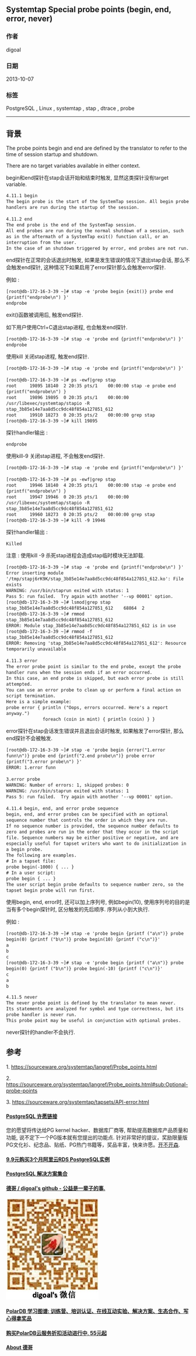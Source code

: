 ## Systemtap Special probe points (begin, end, error, never)    
                     
### 作者                 
digoal                   
               
### 日期                                  
2013-10-07               
                
### 标签               
PostgreSQL , Linux , systemtap , stap , dtrace , probe                
                                                 
----                         
                                                             
## 背景            
The probe points begin and end are defined by the translator to refer to the time of session startup and shutdown.   
  
There are no target variables available in either context.  
  
begin和end探针在stap会话开始和结束时触发, 显然这类探针没有target variable.  
  
```  
4.11.1 begin  
The begin probe is the start of the SystemTap session. All begin probe handlers are run during the startup of the session.  
  
4.11.2 end  
The end probe is the end of the SystemTap session.   
All end probes are run during the normal shutdown of a session, such as in the aftermath of a SystemTap exit() function call, or an interruption from the user.   
In the case of an shutdown triggered by error, end probes are not run.  
```  
  
end探针在正常的会话退出时触发, 如果是发生错误的情况下退出stap会话, 那么不会触发end探针, 这种情况下如果启用了error探针那么会触发error探针.   
  
例如 :   
  
```  
[root@db-172-16-3-39 ~]# stap -e 'probe begin {exit()} probe end {printf("endprobe\n") }'  
endprobe  
```  
  
exit()函数被调用后, 触发end探针.  
  
如下用户使用Ctrl+C退出stap进程, 也会触发end探针.  
  
```  
[root@db-172-16-3-39 ~]# stap -e 'probe end {printf("endprobe\n") }'  
endprobe  
```  
  
使用kill 关闭stap进程, 触发end探针.  
  
```  
[root@db-172-16-3-39 ~]# stap -e 'probe end {printf("endprobe\n") }'  
  
[root@db-172-16-3-39 ~]# ps -ewf|grep stap  
root     19895 18140  2 20:35 pts/1    00:00:00 stap -e probe end {printf("endprobe\n") }  
root     19896 19895  0 20:35 pts/1    00:00:00 /usr/libexec/systemtap/stapio -R stap_3b85e14e7aa8d5cc9dc48f854a127851_612  
root     19910 18273  0 20:35 pts/2    00:00:00 grep stap  
[root@db-172-16-3-39 ~]# kill 19895  
```  
  
探针handler输出 :   
  
```  
endprobe  
```  
  
使用kill-9 关闭stap进程, 不会触发end探针.  
  
```  
[root@db-172-16-3-39 ~]# stap -e 'probe end {printf("endprobe\n") }'  
  
[root@db-172-16-3-39 ~]# ps -ewf|grep stap  
root     19946 18140  4 20:35 pts/1    00:00:00 stap -e probe end {printf("endprobe\n") }  
root     19947 19946  0 20:35 pts/1    00:00:00 /usr/libexec/systemtap/stapio -R stap_3b85e14e7aa8d5cc9dc48f854a127851_612  
root     19960 18273  0 20:35 pts/2    00:00:00 grep stap  
[root@db-172-16-3-39 ~]# kill -9 19946  
```  
  
探针handler输出 :   
  
```  
Killed  
```  
  
注意 : 使用kill -9 杀死stap进程会造成stap临时模块无法卸载.  
  
```  
[root@db-172-16-3-39 ~]# stap -e 'probe end {printf("endprobe\n") }'  
Error inserting module '/tmp/stapj6rK9K/stap_3b85e14e7aa8d5cc9dc48f854a127851_612.ko': File exists  
WARNING: /usr/bin/staprun exited with status: 1  
Pass 5: run failed.  Try again with another '--vp 00001' option.  
[root@db-172-16-3-39 ~]# lsmod|grep stap  
stap_3b85e14e7aa8d5cc9dc48f854a127851_612    68864  2   
[root@db-172-16-3-39 ~]# rmmod stap_3b85e14e7aa8d5cc9dc48f854a127851_612  
ERROR: Module stap_3b85e14e7aa8d5cc9dc48f854a127851_612 is in use  
[root@db-172-16-3-39 ~]# rmmod -f stap_3b85e14e7aa8d5cc9dc48f854a127851_612  
ERROR: Removing 'stap_3b85e14e7aa8d5cc9dc48f854a127851_612': Resource temporarily unavailable  
  
4.11.3 error  
The error probe point is similar to the end probe, except the probe handler runs when the session ends if an error occurred.   
In this case, an end probe is skipped, but each error probe is still attempted.   
You can use an error probe to clean up or perform a final action on script termination.  
Here is a simple example:  
probe error { println ("Oops, errors occurred. Here's a report anyway.")  
              foreach (coin in mint) { println (coin) } }  
```  
  
error探针在stap会话发生错误并且退出会话时触发, 如果触发了error探针, 那么end探针不会被触发.  
  
```  
[root@db-172-16-3-39 ~]# stap -e 'probe begin {error("1.error funn\n")} probe end {printf("2.end probe\n")} probe error {printf("3.error probe\n") }'  
ERROR: 1.error funn  
  
3.error probe  
WARNING: Number of errors: 1, skipped probes: 0  
WARNING: /usr/bin/staprun exited with status: 1  
Pass 5: run failed.  Try again with another '--vp 00001' option.  
  
4.11.4 begin, end, and error probe sequence  
begin, end, and error probes can be specified with an optional sequence number that controls the order in which they are run.   
If no sequence number is provided, the sequence number defaults to zero and probes are run in the order that they occur in the script file. Sequence numbers may be either positive or negative, and are especially useful for tapset writers who want to do initialization in a begin probe.   
The following are examples.  
# In a tapset file:  
probe begin(-1000) { ... }  
# In a user script:  
probe begin { ... }  
The user script begin probe defaults to sequence number zero, so the tapset begin probe will run first.  
```  
  
使用begin, end, error时, 还可以加上序列号, 例如begin(10), 使用序列号的目的是当有多个begin探针时, 区分触发的先后顺序. 序列从小到大执行.  
  
例如 :   
  
```  
[root@db-172-16-3-39 ~]# stap -e 'probe begin {printf ("a\n")} probe begin(0) {printf ("b\n")} probe begin(10) {printf ("c\n")}'   
a  
b  
c  
[root@db-172-16-3-39 ~]# stap -e 'probe begin {printf ("a\n")} probe begin(0) {printf ("b\n")} probe begin(-10) {printf ("c\n")}'   
c  
a  
b  
```  
  
```  
4.11.5 never  
The never probe point is defined by the translator to mean never.   
Its statements are analyzed for symbol and type correctness, but its probe handler is never run.   
This probe point may be useful in conjunction with optional probes.  
```  
  
never探针的handler不会执行.  
  
## 参考  
1\. https://sourceware.org/systemtap/langref/Probe_points.html  
  
2\. https://sourceware.org/systemtap/langref/Probe_points.html#sub:Optional-probe-points  
  
3\. https://sourceware.org/systemtap/tapsets/API-error.html  
  
  
  
  
  
  
  
  
  
  
  
  
  
  
  
  
  
  
  
  
  
  
  
  
  
  
  
  
  
  
  
  
  
  
  
  
  
  
  
  
  
  
  
  
  
  
  
  
  
  
  
  
  
  
  
  
  
  
  
  
  
  
  
  
  
  
  
  
  
  
  
  
  
  
#### [PostgreSQL 许愿链接](https://github.com/digoal/blog/issues/76 "269ac3d1c492e938c0191101c7238216")
您的愿望将传达给PG kernel hacker、数据库厂商等, 帮助提高数据库产品质量和功能, 说不定下一个PG版本就有您提出的功能点. 针对非常好的提议，奖励限量版PG文化衫、纪念品、贴纸、PG热门书籍等，奖品丰富，快来许愿。[开不开森](https://github.com/digoal/blog/issues/76 "269ac3d1c492e938c0191101c7238216").  
  
  
#### [9.9元购买3个月阿里云RDS PostgreSQL实例](https://www.aliyun.com/database/postgresqlactivity "57258f76c37864c6e6d23383d05714ea")
  
  
#### [PostgreSQL 解决方案集合](https://yq.aliyun.com/topic/118 "40cff096e9ed7122c512b35d8561d9c8")
  
  
#### [德哥 / digoal's github - 公益是一辈子的事.](https://github.com/digoal/blog/blob/master/README.md "22709685feb7cab07d30f30387f0a9ae")
  
  
![digoal's wechat](../pic/digoal_weixin.jpg "f7ad92eeba24523fd47a6e1a0e691b59")
  
  
#### [PolarDB 学习图谱: 训练营、培训认证、在线互动实验、解决方案、生态合作、写心得拿奖品](https://www.aliyun.com/database/openpolardb/activity "8642f60e04ed0c814bf9cb9677976bd4")
  
  
#### [购买PolarDB云服务折扣活动进行中, 55元起](https://www.aliyun.com/activity/new/polardb-yunparter?userCode=bsb3t4al "e0495c413bedacabb75ff1e880be465a")
  
  
#### [About 德哥](https://github.com/digoal/blog/blob/master/me/readme.md "a37735981e7704886ffd590565582dd0")
  
